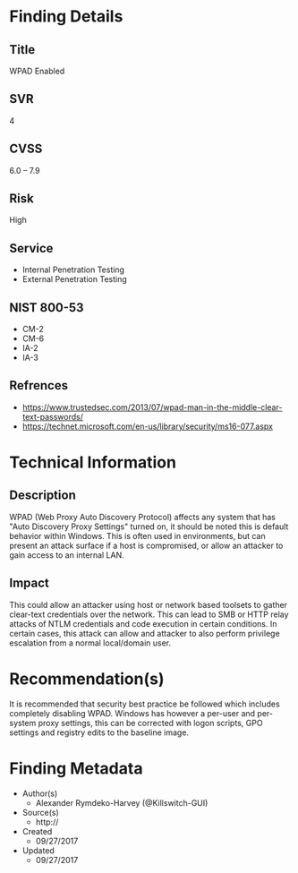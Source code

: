 
# Finding Details 

## Title
  WPAD Enabled 
## SVR
  4
## CVSS
  6.0 – 7.9
## Risk
  High
## Service
  * Internal Penetration Testing
  * External Penetration Testing 
## NIST 800-53 
  * CM-2
  * CM-6
  * IA-2
  * IA-3
## Refrences
  * https://www.trustedsec.com/2013/07/wpad-man-in-the-middle-clear-text-passwords/
  * https://technet.microsoft.com/en-us/library/security/ms16-077.aspx
 
# Technical Information

## Description 
WPAD (Web Proxy Auto Discovery Protocol) affects any system that has "Auto Discovery Proxy Settings" turned on, it should be noted this is default behavior within Windows. This is often used in environments, but can present an attack surface if a host is compromised, or allow an attacker to gain access to an internal LAN.

## Impact
This could allow an attacker using host or network based toolsets to gather clear-text credentials over the network. This can lead to SMB or HTTP relay attacks of NTLM credentials and code execution in certain conditions. In certain cases, this attack can allow and attacker to also perform privilege escalation from a normal local/domain user. 


# Recommendation(s)
It is recommended that security best practice be followed which includes completely disabling WPAD. Windows has however a per-user and per-system proxy settings, this can be corrected with logon scripts, GPO settings and registry edits to the baseline image.

# Finding Metadata
  * Author(s)
    * Alexander Rymdeko-Harvey (@Killswitch-GUI)
  * Source(s)
    * http://
  * Created
    * 09/27/2017
  * Updated
    * 09/27/2017
